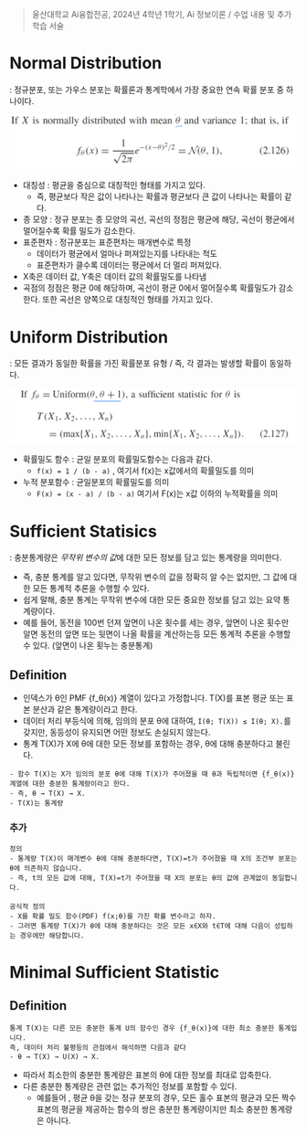 > 울산대학교 Ai융합전공, 2024년 4학년 1학기, Ai 정보이론 / 수업 내용 및 추가 학습 서술

# Normal Distribution

: 정규분포, 또는 가우스 분포는 확률론과 통계학에서 가장 중요한 연속 확률 분포 중 하나이다.

![alt text](<Information Theory Attached file/Pasted image 20240412171844.png>)

- 대칭성 : 평균을 중심으로 대칭적인 형태를 가지고 있다.
  - 즉, 평균보다 작은 값이 나타나는 확률과 평균보다 큰 값이 나타나는 확률이 같다.
- 종 모양 : 정규 분포는 종 모양의 곡선, 곡선의 정점은 평균에 해당, 곡선이 평균에서 멀어질수록 확률 밀도가 감소한다.
- 표준편차 : 정규분포는 표준편차는 매개변수로 특정
  - 데이터가 평균에서 얼마나 퍼져있는지를 나타내는 척도
  - 표준편차가 클수록 데이터는 평균에서 더 멀리 퍼져있다.
- X축은 데이터 값, Y축은 데이터 값의 확률밀도를 나타냄
- 곡점의 정점은 평균 0에 해당하며, 곡선이 평균 0에서 멀어질수록 확률밀도가 감소한다. 또한 곡선은 양쪽으로 대칭적인 형태를 가지고 있다.

# Uniform Distribution

: 모든 결과가 동일한 확률을 가진 확률분포 유형 / 즉, 각 결과는 발생할 확률이 동일하다.

![alt text](<Information Theory Attached file/Pasted image 20240412171835.png>)

- 확률밀도 함수 : 균일 분포의 확률밀도함수는 다음과 같다.
  - `f(x) = 1 / (b - a)` , 여기서 f(x)는 x값에서의 확률밀도를 의미
- 누적 분포함수 : 균일분포의 확률밀도를 의미
  - `F(x) = (x - a) / (b - a)` 여기서 F(x)는 x값 이하의 누적확률을 의미

# Sufficient Statisics

: 충분통계량은 *무작위 변수의 값*에 대한 모든 정보를 담고 있는 통계량을 의미한다.

- 즉, 충분 통계를 알고 있다면, 무작위 변수의 값을 정확히 알 수는 없지만, 그 값에 대한 모든 통계적 추론을 수행할 수 있다.
- 쉽게 말해, 충분 통계는 무작위 변수에 대한 모든 중요한 정보를 담고 있는 요약 통계량이다.
- 예를 들어, 동전을 100번 던져 앞면이 나온 횟수를 세는 경우, 앞면이 나온 횟수만 알면 동전의 앞면 또는 뒷면이 나올 확률을 계산하는등 모든 통계적 추론을 수행할 수 있다. (앞면이 나온 횟누는 충분통계)

## Definition

- 인덱스가 θ인 PMF {f_θ(x)} 계열이 있다고 가정합니다. T(X)를 표본 평균 또는 표본 분산과 같은 통계량이라고 한다.
- 데이터 처리 부등식에 의해, 임의의 분포 θ에 대하여, `I(θ; T(X)) ≤ I(θ; X).`를 갖지만, 동등성이 유지되면 어떤 정보도 손실되지 않는다.
- 통계 T(X)가 X에 θ에 대한 모든 정보를 포함하는 경우, θ에 대해 충분하다고 불린다.

```
- 함수 T(X)는 X가 임의의 분포 θ에 대해 T(X)가 주어졌을 때 θ과 독립적이면 {f_θ(x)} 계열에 대한 충분한 통계량이라고 한다.
- 즉, θ → T(X) → X.
- T(X)는 통계량
```

### 추가

```
정의
- 통계량 T(X)이 매개변수 θ에 대해 충분하다면, T(X)=t가 주어졌을 때 X의 조건부 분포는 θ에 의존하지 않습니다.
- 즉, t의 모든 값에 대해, T(X)=t가 주어졌을 때 X의 분포는 θ의 값에 관계없이 동일합니다.

공식적 정의
- X를 확률 밀도 함수(PDF) f(x;θ)를 가진 확률 변수라고 하자.
- 그러면 통계량 T(X)가 θ에 대해 충분하다는 것은 모든 x∈X와 t∈T에 대해 다음이 성립하는 경우에만 해당합니다.
```

# Minimal Sufficient Statistic

## Definition

```
통계 T(X)는 다른 모든 충분한 통계 U의 함수인 경우 {f_θ(x)}에 대한 최소 충분한 통계입니다.
즉, 데이터 처리 불평등의 관점에서 해석하면 다음과 같다
- θ → T(X) → U(X) → X.
```

- 따라서 최소한의 충분한 통계량은 표본의 θ에 대한 정보를 최대로 압축한다.
- 다른 충분한 통계량은 관련 없는 추가적인 정보를 포함할 수 있다.
  - 예를들어 , 평균 θ을 갖는 정규 분포의 경우, 모든 홀수 표본의 평균과 모든 짝수 표본의 평균을 제공하는 함수의 쌍은 충분한 통계량이지만 최소 충분한 통계량은 아니다.
